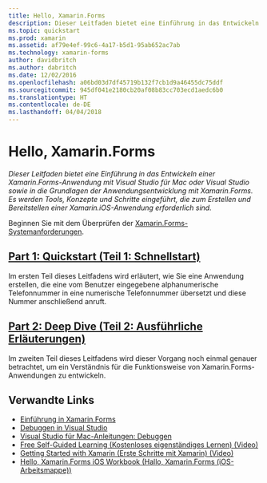 ```yaml
---
title: Hello, Xamarin.Forms
description: Dieser Leitfaden bietet eine Einführung in das Entwickeln einer Xamarin.Forms-Anwendung mit Visual Studio für Mac oder Visual Studio sowie in die Grundlagen der Anwendungsentwicklung mit Xamarin.Forms. Es werden Tools, Konzepte und Schritte eingeführt, die zum Erstellen und Bereitstellen einer Xamarin.iOS-Anwendung erforderlich sind.
ms.topic: quickstart
ms.prod: xamarin
ms.assetid: af79e4ef-99c6-4a17-b5d1-95ab652ac7ab
ms.technology: xamarin-forms
author: davidbritch
ms.author: dabritch
ms.date: 12/02/2016
ms.openlocfilehash: a06bd03d7df45719b132f7cb1d9a46455dc75ddf
ms.sourcegitcommit: 945df041e2180cb20af08b83cc703ecd1aedc6b0
ms.translationtype: HT
ms.contentlocale: de-DE
ms.lasthandoff: 04/04/2018
---
```

# <a name="hello-xamarinforms"></a>Hello, Xamarin.Forms

_Dieser Leitfaden bietet eine Einführung in das Entwickeln einer Xamarin.Forms-Anwendung mit Visual Studio für Mac oder Visual Studio sowie in die Grundlagen der Anwendungsentwicklung mit Xamarin.Forms. Es werden Tools, Konzepte und Schritte eingeführt, die zum Erstellen und Bereitstellen einer Xamarin.iOS-Anwendung erforderlich sind._

Beginnen Sie mit dem Überprüfen der [Xamarin.Forms-Systemanforderungen](~/cross-platform/get-started/installation/index.md).

## <a name="part-1-quickstartxamarin-formsget-startedhello-xamarin-formsquickstartmd"></a>[Part 1: Quickstart (Teil 1: Schnellstart)](~/xamarin-forms/get-started/hello-xamarin-forms/quickstart.md)

Im ersten Teil dieses Leitfadens wird erläutert, wie Sie eine Anwendung erstellen, die eine vom Benutzer eingegebene alphanumerische Telefonnummer in eine numerische Telefonnummer übersetzt und diese Nummer anschließend anruft.

## <a name="part-2-deep-divexamarin-formsget-startedhello-xamarin-formsdeepdivemd"></a>[Part 2: Deep Dive (Teil 2: Ausführliche Erläuterungen)](~/xamarin-forms/get-started/hello-xamarin-forms/deepdive.md)

Im zweiten Teil dieses Leitfadens wird dieser Vorgang noch einmal genauer betrachtet, um ein Verständnis für die Funktionsweise von Xamarin.Forms-Anwendungen zu entwickeln.


## <a name="related-links"></a>Verwandte Links

- [Einführung in Xamarin.Forms](~/xamarin-forms/get-started/introduction-to-xamarin-forms.md)
- [Debuggen in Visual Studio](http://msdn.microsoft.com/library/k0k771bt%28v=vs.90%29.aspx)
- [Visual Studio für Mac-Anleitungen: Debuggen](https://developer.xamarin.com/recipes/cross-platform/ide/debugging/)
- [Free Self-Guided Learning (Kostenloses eigenständiges Lernen) (Video)](https://university.xamarin.com/self-guided)
- [Getting Started with Xamarin (Erste Schritte mit Xamarin) (Video)](https://developer.xamarin.com/videos/)
- [Hello, Xamarin.Forms iOS Workbook (Hallo, Xamarin.Forms (iOS-Arbeitsmappe))](https://developer.xamarin.com/workbooks/xamarin-forms/getting-started/GettingStartedWithXamarinForms-ios.workbook)
